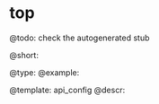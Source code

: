 top
=============

@todo:
	check the autogenerated stub


@short:
	

@type: 
@example:


@template:	api_config
@descr:


